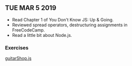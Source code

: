 ## TUE MAR 5 2019
* Read Chapter 1 of You Don't Know JS: Up & Going. 
* Reviewed spread operators, destructuring assignments in FreeCodeCamp.
* Read a little bit about Node.js.

### Exercises
[guitarShop.js](exercises/guitarShop.js)
